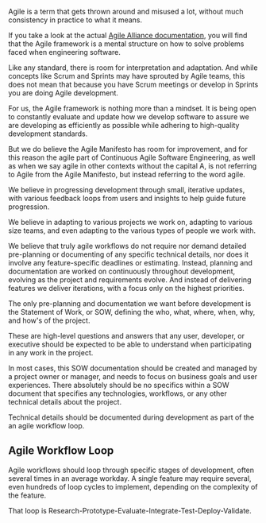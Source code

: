 <webui-data data-page-title="What is Agile Development?" data-page-subtitle=""></webui-data>

<webui-sideimage reverse src="https://cdn.myfi.ws/v/Vecteezy/intellectual-capital-economic-growth-and-development-stock.svg">

Agile is a term that gets thrown around and misused a lot, without much consistency in practice to what it means.

If you take a look at the actual [Agile Alliance documentation](https://www.agilealliance.org/agile-essentials), you will find that the Agile framework is a mental structure on how to solve problems faced when engineering software.

Like any standard, there is room for interpretation and adaptation. And while concepts like Scrum and Sprints may have sprouted by Agile teams, this does not mean that because you have Scrum meetings or develop in Sprints you are doing Agile development.

For us, the Agile framework is nothing more than a mindset. It is being open to constantly evaluate and update how we develop software to assure we are developing as efficiently as possible while adhering to high-quality development standards.

But we do believe the Agile Manifesto has room for improvement, and for this reason the agile part of Continuous Agile Software Engineering, as well as when we say agile in other contexts without the capital A, is not referring to Agile from the Agile Manifesto, but instead referring to the word agile.

We believe in progressing development through small, iterative updates, with various feedback loops from users and insights to help guide future progression.

We believe in adapting to various projects we work on, adapting to various size teams, and even adapting to the various types of people we work with.

We believe that truly agile workflows do not require nor demand detailed pre-planning or documenting of any specific technical details, nor does it involve any feature-specific deadlines or estimating. Instead, planning and documentation are worked on continuously throughout development, evolving as the project and requirements evolve. And instead of delivering features we deliver iterations, with a focus only on the highest priorities.

The only pre-planning and documentation we want before development is the Statement of Work, or SOW, defining the who, what, where, when, why, and how's of the project.

These are high-level questions and answers that any user, developer, or executive should be expected to be able to understand when participating in any work in the project.

In most cases, this SOW documentation should be created and managed by a project owner or manager, and needs to focus on business goals and user experiences. There absolutely should be no specifics within a SOW document that specifies any technologies, workflows, or any other technical details about the project.

Technical details should be documented during development as part of the an agile workflow loop.

</webui-sideimage>

## Agile Workflow Loop

<webui-sideimage src="https://cdn.myfi.ws/v/Vecteezy/business-teamwork-with-pieces-of-puzzle-in-office.svg">

Agile workflows should loop through specific stages of development, often several times in an average workday. A single feature may require several, even hundreds of loop cycles to implement, depending on the complexity of the feature.

That loop is Research-Prototype-Evaluate-Integrate-Test-Deploy-Validate.

</webui-sideimage>

<webui-cards card-width="580" src="/cards/agile.json"></webui-cards>

<webui-next-page name="Statement of Work" href="/info/statement-of-work"></webui-next-page>
